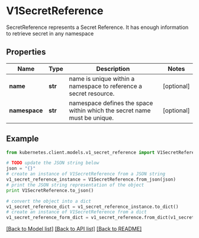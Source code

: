 # V1SecretReference

SecretReference represents a Secret Reference. It has enough information to retrieve secret in any namespace

## Properties

Name | Type | Description | Notes
------------ | ------------- | ------------- | -------------
**name** | **str** | name is unique within a namespace to reference a secret resource. | [optional] 
**namespace** | **str** | namespace defines the space within which the secret name must be unique. | [optional] 

## Example

```python
from kubernetes.client.models.v1_secret_reference import V1SecretReference

# TODO update the JSON string below
json = "{}"
# create an instance of V1SecretReference from a JSON string
v1_secret_reference_instance = V1SecretReference.from_json(json)
# print the JSON string representation of the object
print V1SecretReference.to_json()

# convert the object into a dict
v1_secret_reference_dict = v1_secret_reference_instance.to_dict()
# create an instance of V1SecretReference from a dict
v1_secret_reference_form_dict = v1_secret_reference.from_dict(v1_secret_reference_dict)
```
[[Back to Model list]](../README.md#documentation-for-models) [[Back to API list]](../README.md#documentation-for-api-endpoints) [[Back to README]](../README.md)


